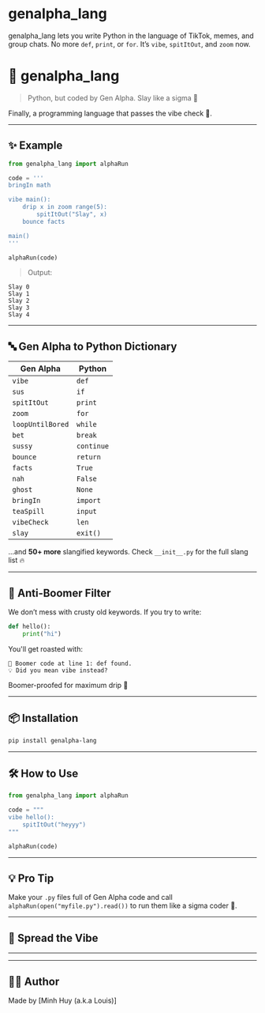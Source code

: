 # genalpha_lang
genalpha_lang lets you write Python in the language of TikTok, memes, and group chats. No more `def`, `print`, or `for`. It’s `vibe`, `spitItOut`, and `zoom` now.
# 🍻 genalpha\_lang

> Python, but coded by Gen Alpha. Slay like a sigma 💅

Finally, a programming language that passes the vibe check 💯.

---

## ✨ Example

```python
from genalpha_lang import alphaRun

code = '''
bringIn math

vibe main():
    drip x in zoom range(5):
        spitItOut("Slay", x)
    bounce facts

main()
'''

alphaRun(code)
```

> Output:

```
Slay 0
Slay 1
Slay 2
Slay 3
Slay 4
```

---

## 🔤 Gen Alpha to Python Dictionary

| Gen Alpha        | Python     |
| ---------------- | ---------- |
| `vibe`           | `def`      |
| `sus`            | `if`       |
| `spitItOut`      | `print`    |
| `zoom`           | `for`      |
| `loopUntilBored` | `while`    |
| `bet`            | `break`    |
| `sussy`          | `continue` |
| `bounce`         | `return`   |
| `facts`          | `True`     |
| `nah`            | `False`    |
| `ghost`          | `None`     |
| `bringIn`        | `import`   |
| `teaSpill`       | `input`    |
| `vibeCheck`      | `len`      |
| `slay`           | `exit()`   |

...and **50+ more** slangified keywords. Check `__init__.py` for the full slang list 🔥

---

## 🚫 Anti-Boomer Filter

We don’t mess with crusty old keywords. If you try to write:

```python
def hello():
    print("hi")
```

You'll get roasted with:

```
🚫 Boomer code at line 1: def found.
💡 Did you mean vibe instead?
```

Boomer-proofed for maximum drip 😤

---

## 📦 Installation

```bash
pip install genalpha-lang
```

---

## 🛠 How to Use

```python
from genalpha_lang import alphaRun

code = """
vibe hello():
    spitItOut("heyyy")
"""

alphaRun(code)
```

---

## 💡 Pro Tip

Make your `.py` files full of Gen Alpha code and call `alphaRun(open("myfile.py").read())` to run them like a sigma coder 💪.

---

## 📣 Spread the Vibe

---

---

## 🧑‍💻 Author

Made by [Minh Huy (a.k.a Louis)]
